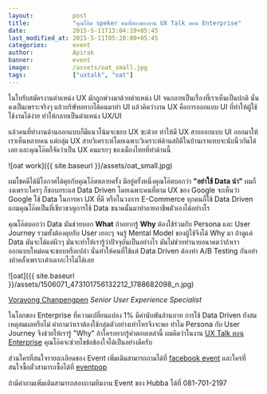 ```yaml
---
layout:           post
title:            "คุณโอ๊ต speker คนที่สองของงาน UX Talk ตอน Enterprise"
date:             2015-5-11T13:04:19+05:45
last_modified_at: 2015-5-11T05:20:00+05:45
categories:       event
author:           Apirak
banner:           event
image:            /assets/oat_small.jpg
tags:             ["uxtalk", "oat"]
---
```


ในใบรับสมัครงานตำแหน่ง UX มักถูกพ่วงมาด้วยตำแหน่ง UI จนกลายเป็นเรื่องที่เราเห็นเป็นปกติ นั่นคงเป็นเพราะจริงๆ แล้วบริษัทอยากได้คนมาทำ UI แล้วคิดว่างาน UX คือการออกแบบ UI ที่ทำให้ผู้ใช้ใช้งานได้ง่าย ทำให้กลายเป็นตำแหน่ง UX/UI

แล้วคนที่ทำงานด้านออกแบบก็มีแนวโน้มจะชอบ UX ซะด้วย ทำให้มี UX สายออกแบบ UI ออกมาให้เราเห็นหลายคน แต่กลุ่ม UX สายวิเคราะห์​ โดยเฉพาะวิเคราะห์ด้านสถิติในบ้านเราแทบจะนับนิ้วกันได้เลย และคุณโอ๊ตก็จัดว่าเป็น UX คนแรกๆ ของเมืองไทยที่ทำด้านนี้

![oat work]({{ site.baseurl }}/assets/oat_small.jpg)

ผมโชคดีได้มีโอกาศได้คุยกับคุณโอ๊ตหลายครั้ง มีอยู่ครั้งหนึ่งคุณโอ๊ตบอกว่า **"อย่าใช้ Data นำ"** ผมก็งงเพราะใครๆ ก็ชอบกระแส Data Driven โดยเฉพาะคนที่ตาม UX ของ Google จะเห็นว่า Google ใช้ Data ในการหา UX ที่ดี หรือในวงการ E-Commerce ทุกคนก็ใช้ Data Driven แถมคุณโอ๊ตเป็นที่เชียวชาญการใช้ Data ขนาดนั้นมาทำลายอาชีพตัวเองได้อย่างไร

<!--more-->

คุณโอ๊ตบอกว่า Data มันช่วยบอก **What** ถ้าอยากรู้ **Why** ต้องใช้ร่วมกับ Persona และ User Journey รวมทั้งต้องคุยกับ User เยอะๆ จนรู้ Mental Model ของผู้ใช้จึงได้ Why มา ถ้าดูแค่ Data มันจะได้แค่ผิวๆ มันจะทำให้เรารู้ว่าปัจจุบันเป็นอย่างไร มันไม่ช่วยทำนายอนาคตว่าถ้าเราออกแบบใหม่คนจะชอบหรือเปล่า นั่นทำให้คนที่ใช้แต่ Data Driven ต้องทำ A/B Testing กันอย่างบ้าคลั้งเพราะเค้าเดาอะไรไม่ได้เลย

![oat]({{ site.baseurl }}/assets/1506071_473101756132212_1788682098_n.jpg)

[Voravong Chanpengpen](https://www.linkedin.com/profile/view?id=183331726)
*Senior User Experience Specialist*

ในโลกของ Enterprise ที่ความเปลี่ยนแปลง 1% มีค่านับพันล้านบาท การใช้ Data Driven ยังสมเหตุสมผลหรือไม่ คำถามว่าเราต้องใช้กลุ่มตัวอย่างเท่าไหรจึงจะพอ ทำไม Persona กับ User Journey จึงช่วยให้เรารู้ "Why" ถ้าใครอยากรู้คำตอบเหล่านี้ ผมคิดว่าในงาน
[UX Talk ตอน Enterprise](https://www.eventpop.me/e/55)
คุณโอ๊ตจะช่วยไขข้อข้องใจได้เป็นอย่างดีครับ

ส่วนใครที่สนใจรายละเอียดของ Event เพิ่มเติมสามารถถามได้ที่
[facebook event](https://www.facebook.com/events/974799639217996/)
และใครที่สนใจซื้อตั๋วสามารถซื้อได้ที่
[eventpop](https://www.eventpop.me/e/55)

ถ้ามีคำถามเพิ่มเติมสามารถสอบถามทีมงาน Event ของ Hubba ได้ที่ 081-701-2197
